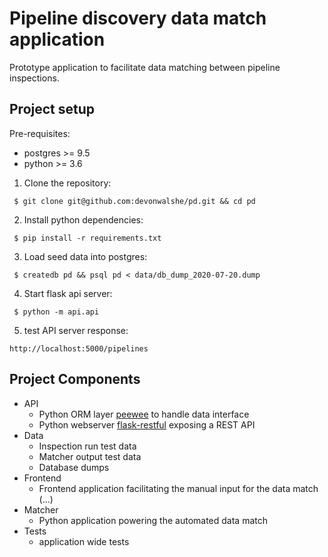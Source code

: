 # Pipeline discovery data match application

Prototype application to facilitate data matching between pipeline inspections. 

## Project setup

Pre-requisites:
- postgres >= 9.5
- python >= 3.6

1. Clone the repository:
	
  ` $ git clone git@github.com:devonwalshe/pd.git && cd pd`
  
2. Install python dependencies:
	
  ` $ pip install -r requirements.txt`
  
3. Load seed data into postgres:
	
  ` $ createdb pd && psql pd < data/db_dump_2020-07-20.dump`
  
4. Start flask api server:
	
  ` $ python -m api.api`
  
5. test API server response:
	
  `http://localhost:5000/pipelines`

## Project Components
- API
	- Python  ORM layer [peewee](http://docs.peewee-orm.com/) to handle data interface
	- Python webserver [flask-restful](https://flask-restful.readthedocs.io/en/latest/) exposing a REST API
- Data
	- Inspection run test data
	- Matcher output test data
	- Database dumps
- Frontend
	- Frontend application facilitating the manual input for the data match (...)
- Matcher
   - Python application powering the automated data match
- Tests
	- application wide tests
